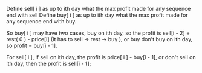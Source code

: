 Define sell[ i ] as up to ith day what the max profit made for any sequence end with sell
Define buy[ i ] as up to ith day what the max profit made for any sequence end with buy.

So buy[ i ] may have two cases, buy on ith day, so the profit is sell[i - 2] + rest( 0 ) - price[i] (It has to sell -> rest -> buy ), or buy don't buy on ith day, so profit = buy[i - 1].

For sell[ i ], if sell on ith day, the profit is price[ i ] - buy[i - 1], or don't sell on ith day, then the profit is sell[i - 1];